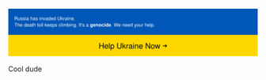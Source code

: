 [![Stand With Ukraine](https://raw.githubusercontent.com/vshymanskyy/StandWithUkraine/main/banner2-direct.svg)](https://stand-with-ukraine.pp.ua)

Cool dude
